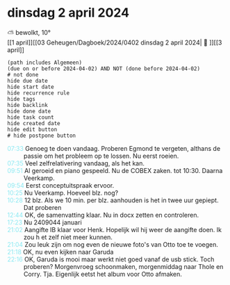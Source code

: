 # dinsdag 2 april 2024

⛅ bewolkt, 10°<br>[[1 april]][[03 Geheugen/Dagboek/2024/0402 dinsdag 2 april 2024| 📓 ]][[3 april]]
```tasks
(path includes Algemeen)
(due on or before 2024-04-02) AND NOT (done before 2024-04-02)
# not done
hide due date
hide start date
hide recurrence rule
hide tags
hide backlink
hide done date
hide task count
hide created date
hide edit button
# hide postpone button
```
<p style="padding-left: 2.7em; text-indent: -2.7em; margin: 0;"><font color=#8be9f3>07:33  </font>  Genoeg te doen vandaag. Proberen Egmond te vergeten, althans de passie om het probleem op te lossen. Nu eerst roeien. </p>   
<p style="padding-left: 2.7em; text-indent: -2.7em; margin: 0;"><font color=#8be9f3>07:35  </font>  Veel zelfrelativering vandaag, als het kan. </p>   
<p style="padding-left: 2.7em; text-indent: -2.7em; margin: 0"><font color=#8be9f2>09:51</font>  Al geroeid en piano gespeeld. Nu de COBEX zaken. tot 10:30. Daarna Veerkamp. </p>   
<p style="padding-left: 2.7em; text-indent: -2.7em; margin: 0"><font color=#8be9f2>09:54</font>  Eerst conceptuitspraak ervoor. </p>   
<p style="padding-left: 2.7em; text-indent: -2.7em; margin: 0"><font color=#8be9f2>10:25</font>  Nu Veerkamp. Hoeveel blz. nog? </p>   
<p style="padding-left: 2.7em; text-indent: -2.7em; margin: 0"><font color=#8be9f2>10:28</font>  12 blz. Als we 10 min. per blz. aanhouden is het in twee uur gepiept. Dat proberen </p>   
<p style="padding-left: 2.7em; text-indent: -2.7em; margin: 0"><font color=#8be9f2>12:44</font>  OK, de samenvatting klaar. Nu in docx zetten en controleren.  </p>   
<p style="padding-left: 2.7em; text-indent: -2.7em; margin: 0"><font color=#8be9f2>17:23</font>  Nu 2409044 januari </p>   
<p style="padding-left: 2.7em; text-indent: -2.7em; margin: 0"><font color=#8be9f2>21:02</font>  Aangifte IB klaar voor Henk. Hopelijk wil hij weer de aangifte doen. Ik zou h et zelf niet meer kunnen. </p>   
<p style="padding-left: 2.7em; text-indent: -2.7em; margin: 0"><font color=#8be9f2>21:04</font>  Zou leuk zijn om nog even de nieuwe foto's van Otto toe te voegen.  </p>   
<p style="padding-left: 2.7em; text-indent: -2.7em; margin: 0"><font color=#8be9f2>21:18</font>  OK,  nu even kijken naar Garuda </p>   
<p style="padding-left: 2.7em; text-indent: -2.7em; margin: 0;"><font color=#8be9f3>22:16  </font>  OK, Garuda is mooi maar werkt niet goed vanaf de usb stick. Toch proberen? Morgenvroeg schoonmaken, morgenmiddag naar Thole en Corry. Tja. Eigenlijk eetst het album voor Otto afmaken. </p>   